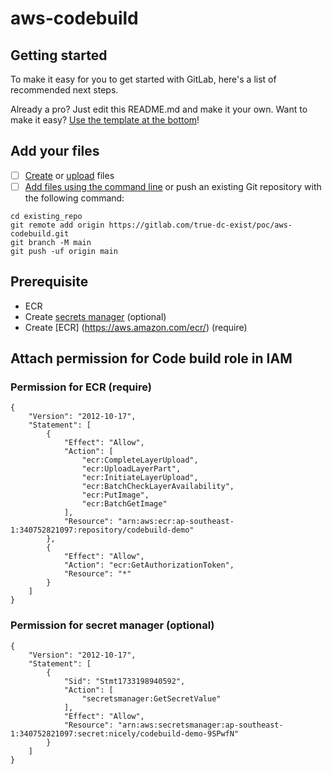 # aws-codebuild



## Getting started

To make it easy for you to get started with GitLab, here's a list of recommended next steps.

Already a pro? Just edit this README.md and make it your own. Want to make it easy? [Use the template at the bottom](#editing-this-readme)!

## Add your files

- [ ] [Create](https://docs.gitlab.com/ee/user/project/repository/web_editor.html#create-a-file) or [upload](https://docs.gitlab.com/ee/user/project/repository/web_editor.html#upload-a-file) files
- [ ] [Add files using the command line](https://docs.gitlab.com/ee/gitlab-basics/add-file.html#add-a-file-using-the-command-line) or push an existing Git repository with the following command:

```
cd existing_repo
git remote add origin https://gitlab.com/true-dc-exist/poc/aws-codebuild.git
git branch -M main
git push -uf origin main
```

## Prerequisite
- ECR 
- Create [secrets manager](https://aws.amazon.com/secrets-manager/) (optional)
- Create [ECR] (https://aws.amazon.com/ecr/) (require)

## Attach permission for Code build role in IAM

### Permission for ECR (require)
```
{
	"Version": "2012-10-17",
	"Statement": [
		{
			"Effect": "Allow",
			"Action": [
				"ecr:CompleteLayerUpload",
				"ecr:UploadLayerPart",
				"ecr:InitiateLayerUpload",
				"ecr:BatchCheckLayerAvailability",
				"ecr:PutImage",
				"ecr:BatchGetImage"
			],
			"Resource": "arn:aws:ecr:ap-southeast-1:340752821097:repository/codebuild-demo"
		},
		{
			"Effect": "Allow",
			"Action": "ecr:GetAuthorizationToken",
			"Resource": "*"
		}
	]
}
```

### Permission for secret manager (optional)
```
{
	"Version": "2012-10-17",
	"Statement": [
		{
			"Sid": "Stmt1733198940592",
			"Action": [
				"secretsmanager:GetSecretValue"
			],
			"Effect": "Allow",
			"Resource": "arn:aws:secretsmanager:ap-southeast-1:340752821097:secret:nicely/codebuild-demo-9SPwfN"
		}
	]
}
```

